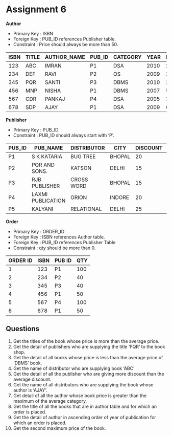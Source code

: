 # Assignment 6

**Author**

- Primary Key : ISBN
- Foreign Key : PUB_ID references Publisher table.
- Constraint : Price should always be more than 50.

| ISBN | TITLE | AUTHOR_NAME | PUB_ID | CATEGORY | YEAR | PRICE | 
|------|-------|-------------|--------|----------|------|-------| 
| 123  | ABC   | IMRAN       | P1     | DSA      | 2010 | 250   | 
| 234  | DEF   | RAVI        | P2     | OS       | 2009 | 270   | 
| 345  | PQR   | SANTI       | P3     | DBMS     | 2010 | 230   | 
| 456  | MNP   | NISHA       | P1     | DBMS     | 2007 | 500   | 
| 567  | CDR   | PANKAJ      | P4     | DSA      | 2005 | 300   | 
| 678  | SDP   | AJAY        | P1     | DSA      | 2009 | 600   | 

**Publisher**

- Primary Key : PUB_ID
- Constraint : PUB_ID should always start with ‘P’.

| PUB_ID | PUB_NAME          | DISTRIBUTOR | CITY   | DISCOUNT | CREDIT | 
|--------|-------------------|-------------|--------|----------|--------| 
| P1     | S K KATARIA       | BUG TREE    | BHOPAL | 20       | 90     | 
| P2     | PQR AND SONS.     | KATSON      | DELHI  | 15       | 45     | 
| P3     | RJB PUBLISHER     | CROSS WORD  | BHOPAL | 15       | 30     | 
| P4     | LAXMI PUBLICATION | ORION       | INDORE | 20       | 60     | 
| P5     | KALYANI           | RELATIONAL  | DELHI  | 25       | 46     | 

**Order**

- Primary Key : ORDER_ID
- Foreign Key : ISBN references Author table.
- Foreign Key : PUB_ID references Publisher Table
- Constraint : qty should be more than 0.

| ORDER ID | ISBN | PUB ID  | QTY | 
|----------|------|---------|-----| 
| 1        | 123  | P1      | 100 | 
| 2        | 234  | P2      | 40  | 
| 3        | 345  | P3      | 40  | 
| 4        | 456  | P1      | 50  | 
| 5        | 567  | P4      | 100 | 
| 6        | 678  | P1      | 50  | 


## Questions

1.	Get the titles of the book whose price is more than the average price.
2.	Get the detail of publishers who are supplying the title ‘PQR’ to the book shop.
3.	Get the detail of all books whose price is less than the average price of ‘DBMS’ book.
4.	Get the name of distributor who are supplying book ‘ABC’
5.	Get the detail of all the publisher who are giving more discount than the average discount.
6.	Get the name of all distributors who are supplying the book whose author is ‘AJAY’.
7.	Get detail of all the author whose book price is greater than the maximum of the average category.
8.	Get the title of all the books that are in author table and for which an order is placed.
9.	Get the detail of author in ascending order of year of publication for which an order is placed.
10.	Get the second maximum price of the book.
